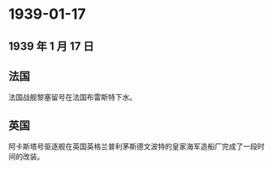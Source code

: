 # 1939-01-17

## 1939 年 1 月 17 日

## 法国

法国战舰黎塞留号在法国布雷斯特下水。

## 英国

阿卡斯塔号驱逐舰在英国英格兰普利茅斯德文波特的皇家海军造船厂完成了一段时间的改装。

